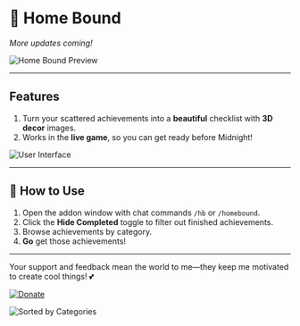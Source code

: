# 🏡 Home Bound

*More updates coming!*

![Home Bound Preview](https://i.postimg.cc/XJ02stph/edit-2025-10-13-T225524-950.jpg)

---

## Features

1. Turn your scattered achievements into a **beautiful** checklist with **3D decor** images.  
2. Works in the **live game**, so you can get ready before Midnight!

![User Interface](https://i.postimg.cc/HxpSKjw8/edit-2025-10-14-T090702-471.jpg)

---

## 🚀 How to Use

1. Open the addon window with chat commands `/hb` or `/homebound`.  
2. Click the **Hide Completed** toggle to filter out finished achievements.  
3. Browse achievements by category.  
4. **Go** get those achievements!

---

Your support and feedback mean the world to me—they keep me motivated to create cool things! 💕  

[![Donate](https://i.imgur.com/93Q1qMS.png)](https://buymeacoffee.com/bettiold)

![Sorted by Categories](https://i.postimg.cc/dDMc65cV/edit-2025-10-13-T225044-850.jpg)
